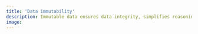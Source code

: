 ```yaml
---
title: 'Data immutability'
description: Immutable data ensures data integrity, simplifies reasoning about code, and reduces the potential for unexpected side effects. <br><br>Ballerina and Java approach data immutability differently. While Ballerina promotes immutability by default, Java does not enforce immutability at the language level. Ballerina's focus on immutability makes it well-suited for data-oriented programming paradigms where maintaining the integrity and consistency of data is crucial.
image: 
---
```

